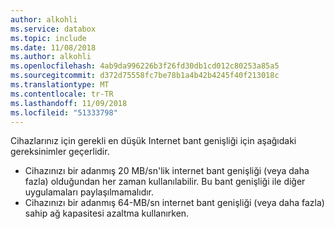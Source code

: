 ```yaml
---
author: alkohli
ms.service: databox
ms.topic: include
ms.date: 11/08/2018
ms.author: alkohli
ms.openlocfilehash: 4ab9da996226b3f26fd30db1cd012c80253a85a5
ms.sourcegitcommit: d372d75558fc7be78b1a4b42b4245f40f213018c
ms.translationtype: MT
ms.contentlocale: tr-TR
ms.lasthandoff: 11/09/2018
ms.locfileid: "51333798"
---
```

Cihazlarınız için gerekli en düşük Internet bant genişliği için aşağıdaki gereksinimler geçerlidir.

- Cihazınızı bir adanmış 20 MB/sn'lik internet bant genişliği (veya daha fazla) olduğundan her zaman kullanılabilir. Bu bant genişliği ile diğer uygulamaları paylaşılmamalıdır.
- Cihazınızı bir adanmış 64-MB/sn internet bant genişliği (veya daha fazla) sahip ağ kapasitesi azaltma kullanırken.
